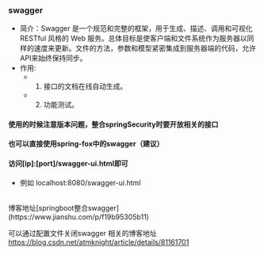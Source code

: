 ### swagger
* 简介：Swagger 是一个规范和完整的框架，用于生成、描述、调用和可视化 RESTful 风格的 Web 服务。总体目标是使客户端和文件系统作为服务器以同样的速度来更新。文件的方法，参数和模型紧密集成到服务器端的代码，允许API来始终保持同步。
* 作用:   
  * 1. 接口的文档在线自动生成。
  * 2. 功能测试。

####  使用的时候注意版本问题，整合springSecurity时要开放相关的接口
####  也可以直接使用spring-fox中的swagger（建议）
####  访问[ip]:[port]/swagger-ui.html即可
* 例如 localhost:8080/swagger-ui.html
<br>
博客地址[springboot整合swagger](https://www.jianshu.com/p/f19b95305b11)

可以通过配置文件关闭swagger
相关的博客地址
https://blog.csdn.net/atmknight/article/details/81161701
